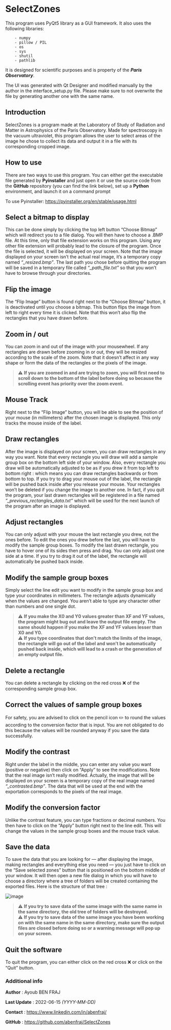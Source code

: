 # SelectZones
 
This program uses PyQt5 library as a GUI framework.
It also uses the following libraries:
```
    - numpy 
    - pillow / PIL
    - os
    - sys
    - shutil
    - pathlib
```
It is designed for scientific purposes and is property of the <i><b>Paris Observatory</b></i>.

The UI was generated with Qt Designer and modified manually by the author in the interface_setup.py file. Please make sure to not overwrite the file by generating another one with the same name.

## Introduction

SelectZones is a program made at the Laboratory of Study of Radiation and Matter in Astrophysics of the Paris Observatory. Made for spectroscopy in the vacuum ultraviolet, this program allows the user to select areas of the image he chose to collect its data and output it in a file with its corresponding cropped image.

## How to use

There are two ways to use this program. You can either get the executable file generated by <b>Pyinstaller</b> and just open it or use the source code from the <b>GitHub</b> repository (you can find the link below), set up a <b>Python</b> environment, and launch it on a command prompt

To use Pyinstaller: https://pyinstaller.org/en/stable/usage.html

## Select a bitmap to display

This can be done simply by clicking the top left button “Choose Bitmap” which will redirect you to a file dialog. You will then have to choose a .BMP file. At this time, only that file extension works on this program. Using any other file extension will probably lead to the closure of the program. Once the file is selected, it will be displayed on your screen. Note that the image displayed on your screen isn’t the actual real image, it’s a temporary copy named <i>“_resized.bmp”</i>. The last path you chose before quitting the program will be saved in a temporary file called <i>“_path_file.txt”</i> so that you won’t have to browse through your directories.

## Flip the image

The “Flip Image” button is found right next to the “Choose Bitmap” button, it is deactivated until you choose a bitmap. This button flips the image from left to right every time it is clicked. Note that this won’t also flip the rectangles that you have drawn before.

## Zoom in / out

You can zoom in and out of the image with your mousewheel. If any rectangles are drawn before zooming in or out, they will be resized according to the scale of the zoom. Note that it doesn’t affect in any way shape or form the data of the rectangles or the pixels of the image. 
> :warning: **If you are zoomed in and are trying to zoom, you will first need to scroll down to the bottom of the label before doing so because the scrolling event has priority over the zoom event.**

## Mouse Track

Right next to the “Flip Image” button, you will be able to see the position of your mouse (in millimeters) after the chosen image is displayed. This only tracks the mouse inside of the label.

## Draw rectangles

After the image is displayed on your screen, you can draw rectangles in any way you want. Note that every rectangle you will draw will add a sample group box on the bottom left side of your window. Also, every rectangle you draw will be automatically adjusted to be as if you drew it from top left to bottom right : which means you can draw rectangles backwards or from bottom to top. If you try to drag your mouse out of the label, the rectangle will be pushed back inside after you release your mouse. Your rectangles won’t be deleted if you change the image to another one. In fact, if you quit the program, your last drawn rectangles will be registered in a file named <i>”_previous_rectangles_data.txt”</i> which will be used for the next launch of the program after an image is displayed.

## Adjust rectangles

You can only adjust with your mouse the last rectangle you drew, not the ones before. To edit the ones you drew before the last, you will have to modify the sample group boxes. To modify the last drawn rectangle, you have to hover one of its sides then press and drag. You can only adjust one side at a time. If you try to drag it out of the label, the rectangle will automatically be pushed back inside.

## Modify the sample group boxes

Simply select the line edit you want to modify in the sample group box and type your coordinates in millimeters. The rectangle adjusts dynamically when the values are changed. You aren’t able to type any character other than numbers and one single dot. 

> :warning: **If you make the X0 and Y0 values greater than XF and YF values, the program might bug out and leave the output file empty. The same should happen if you make the XF and YF values lesser than X0 and Y0.**\
> :warning: **If you type coordinates that don’t match the limits of the image, the rectangle will go out of the label and won’t be automatically pushed back inside, which will lead to a crash or the generation of an empty output file.**

## Delete a rectangle

You can delete a rectangle by clicking on the red cross :x: of the corresponding sample group box.

## Correct the values of sample group boxes

For safety, you are advised to click on the pencil icon :pencil2: to round the values according to the conversion factor that is input. You are not obligated to do this because the values will be rounded anyway if you save the data successfully.

## Modify the contrast

Right under the label in the middle, you can enter any value you want (positive or negative) then click on “Apply” to see the modifications. Note that the real image isn’t really modified. Actually, the image that will be displayed on your screen is a temporary copy of the real image named <i>“_contrasted.bmp”</i>. The data that will be used at the end with the exportation corresponds to the pixels of the real image.

## Modify the conversion factor

Unlike the contrast feature, you can type fractions or decimal numbers. You then have to click on the “Apply” button right next to the line edit. This will change the values in the sample group boxes and the mouse track value.

## Save the data

To save the data that you are looking for — after displaying the image, making rectangles and everything else you need — you just have to click on the “Save selected zones” button that is positioned on the bottom middle of your window. It will then open a new file dialog in which you will have to choose a directory where a tree of folders will be created containing the exported files. Here is the structure of that tree :

![image](https://user-images.githubusercontent.com/72936702/175545769-10703688-4b43-4280-9cd6-c2e5cccdc003.png)


> :warning: **If you try to save data of the same image with the same name in the same directory, the old tree of folders will be destroyed.**\
> :warning: **If you try to save data of the same image you have been working on with the same name in the same directory, make sure the output files are closed before doing so or a warning message will pop up on your screen.**

## Quit the software

To quit the program, you can either click on the red cross :x: or click on the “Quit” button.

### Additional info
__Author__ : Ayoub BEN FRAJ

__Last Update__ : 2022-06-15 <i>(YYYY-MM-DD)</i>

__Contact__ : https://www.linkedin.com/in/abenfraj/

__GitHub__ : https://github.com/abenfraj/SelectZones
